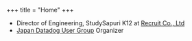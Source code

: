 +++
title = "Home"
+++

- Director of Engineering, StudySapuri K12 at [Recruit Co., Ltd](https://www.recruit.co.jp/)
- [Japan Datadog User Group](https://jdd-ug.github.io/) Organizer
